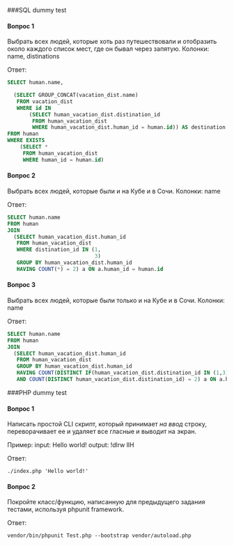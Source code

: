 ###SQL dummy test
#### Вопрос 1
Выбрать всех людей, которые хоть раз путешествовали и отобразить около каждого список мест, где он бывал через запятую.
Колонки: name, distinations

Ответ:
```sql
SELECT human.name,

  (SELECT GROUP_CONCAT(vacation_dist.name)
   FROM vacation_dist
   WHERE id IN
       (SELECT human_vacation_dist.distination_id
        FROM human_vacation_dist
        WHERE human_vacation_dist.human_id = human.id)) AS destination
FROM human
WHERE EXISTS
    (SELECT *
     FROM human_vacation_dist
     WHERE human_id = human.id)
```

#### Вопрос 2
Выбрать всех людей, которые были и на Кубе и в Сочи.
Колонки: name

Ответ:
```sql
SELECT human.name
FROM human
JOIN
  (SELECT human_vacation_dist.human_id
   FROM human_vacation_dist
   WHERE distination_id IN (1,
                            3)
   GROUP BY human_vacation_dist.human_id
   HAVING COUNT(*) = 2) a ON a.human_id = human.id
```

#### Вопрос 3
Выбрать всех людей, которые были только и на Кубе и в Сочи.
Колонки: name

Ответ:
```sql
SELECT human.name
FROM human
JOIN
  (SELECT human_vacation_dist.human_id
   FROM human_vacation_dist
   GROUP BY human_vacation_dist.human_id
   HAVING COUNT(DISTINCT IF(human_vacation_dist.distination_id IN (1,3),human_vacation_dist.distination_id,NULL)) = 2
   AND COUNT(DISTINCT human_vacation_dist.distination_id) = 2) a ON a.human_id = human.id
```

###PHP dummy test
#### Вопрос 1

Написать простой CLI скрипт, который принимает *на ввод* строку, переворачивает ее и удаляет все гласные и выводит на экран.

Пример:
input: Hello world!
output: !dlrw llH

Ответ: 
```
./index.php 'Hello world!'
```

#### Вопрос 2
Покройте класс/функцию, написанную для предыдущего задания тестами, используя phpunit framework.

Ответ:
```
vendor/bin/phpunit Test.php --bootstrap vendor/autoload.php
```
